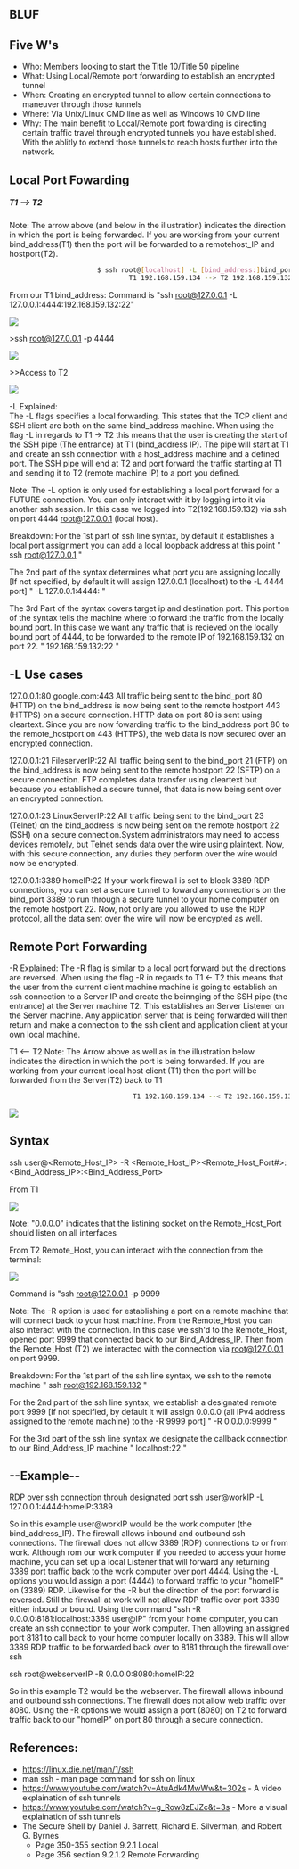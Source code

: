 ## BLUF

 
 
## Five W's
- Who: Members looking to start the Title 10/Title 50 pipeline
- What: Using Local/Remote port forwarding to establish an encrypted tunnel  
- When: Creating an encrypted tunnel to allow certain connections to maneuver through those tunnels 
- Where: Via Unix/Linux CMD line as well as Windows 10 CMD line 
- Why: The main benefit to Local/Remote port fowarding is directing certain traffic travel through encrypted tunnels you have established. 
With the ablitly to extend those tunnels to reach hosts further into the network.

## Local Port Fowarding
#####                                       T1 --> T2
Note: The arrow above (and below in the illustration) indicates the direction in which the port is being forwarded. If you are working from your current bind\_address(T1) then the port will be forwarded to a remotehost\_IP and hostport(T2).


 
```sh
                      $ ssh root@[localhost] -L [bind_address:]bind_port:host:hostport
                              T1 192.168.159.134 --> T2 192.168.159.132
```
From our T1 bind_address:
Command is  "ssh root@127.0.0.1 -L 127.0.0.1:4444:192.168.159.132:22"

![](https://github.com/isaaccarjr/phoenix/blob/master/A%20to%20B.PNG?raw=true) 

\>ssh root@127.0.0.1 -p 4444

![](https://github.com/isaaccarjr/phoenix/blob/master/A%20to%20B%202.PNG?raw=true)

\>>Access to T2 
  
![](https://github.com/isaaccarjr/phoenix/blob/master/Local_Forward_illistration.jpg?raw=true)



-L Explained:  
The -L flags specifies a local forwarding. This states that the TCP client and SSH client are both on the same bind_address machine.
When using the flag -L in regards to T1 -> T2 this means that the user is creating the start of the SSH pipe (The entrance) 
at T1 (bind_address IP). The pipe will start at T1 and create an ssh connection with a host_address machine and a defined port. The SSH pipe will end at T2 and port forward the traffic starting at T1 and sending it to T2 (remote machine IP) to a port you defined. 
           
Note: The -L option is only used for establishing a local port forward for a FUTURE connection. You can only interact with it by logging 
into it via another ssh session. In this case we logged into T2(192.168.159.132) via ssh on port 4444 root@127.0.0.1 (local host).             
           
           
           
Breakdown:
For the 1st part of ssh line syntax, by default it establishes a local port assignment you can add a local loopback address at this point 
           " ssh root@127.0.0.1 "
           
The 2nd part of the syntax determines what port you are assigning locally [If not specified, by default it will assign 127.0.0.1 (localhost) to the -L 4444 port]
           " -L 127.0.0.1:4444: "

 

The 3rd Part of the syntax covers target ip and destination port. This portion of the syntax tells the machine where to forward the traffic from the locally bound port. 
In this case we want any traffic that is recieved on the locally bound port of 4444, to be forwarded to the remote IP of 192.168.159.132 on port 22.
           " 192.168.159.132:22 "
           
##    -L Use cases 
127.0.0.1:80 
google.com:443 
All traffic being sent to the bind\_port 80 (HTTP) on the bind\_address is now being sent to the remote hostport 443 (HTTPS) on a secure connection. HTTP data on port 80 is sent using cleartext. Since you are now fowarding traffic to the bind\_address port 80 to the remote\_hostport on 443 (HTTPS), the web data is now secured over an encrypted connection. 

 
127.0.0.1:21
FileserverIP:22
All traffic being sent to the bind\_port 21 (FTP) on the bind\_address is now being sent to the remote hostport 22 (SFTP) on a secure connection. FTP completes data transfer using cleartext but because you established a secure tunnel, that data is now being sent over an encrypted connection.

 
127.0.0.1:23
LinuxServerIP:22
All traffic being sent to the bind\_port 23 (Telnet) on the bind\_address is now being sent on the remote hostport 22 (SSH) on a secure connection.System administrators may need to access devices remotely, but Telnet sends data over the wire using plaintext. Now, with this secure connection, any duties they perform over the wire would now be encrypted.  

 
127.0.0.1:3389
homeIP:22
If your work firewall is set to block 3389 RDP connections, you can set a secure tunnel to foward any connections on the bind\_port 3389 to run through a secure tunnel to your home computer on the remote hostport 22. Now, not only are you allowed to use the RDP protocol, all the data sent over the wire will now be encypted as well.

##           Remote Port Forwarding
-R Explained:
The -R flag is similar to a local port forward but the directions are reversed. When using the flag -R in regards to T1 <- T2 this means that the user from the current client machine machine is going to establish an ssh connection to a Server IP and create the beinnging of the SSH pipe (the entrance) at the Server machine T2. This establishes an Server Listener on the Server machine. Any application server that is being forwarded will then return and make a connection to the ssh client and application client at your own local machine.

T1 <-- T2
Note: The Arrow above as well as in the illustration below indicates the direction in which the port is being forwarded. If you are working from your current local host client (T1) then the port will be forwarded from the Server(T2) back to T1

```sh
                               T1 192.168.159.134 --< T2 192.168.159.132
```

![](https://github.com/isaaccarjr/phoenix/blob/master/Remote_Forwarding_illistration.jpg?raw=true)

## Syntax
ssh user@<Remote_Host_IP> -R <Remote_Host_IP><Remote_Host_Port#>:<Bind_Address_IP>:<Bind_Address_Port>

From T1

![](https://github.com/isaaccarjr/phoenix/blob/master/4.PNG?raw=true)

Note: "0.0.0.0" indicates that the listining socket on the Remote_Host_Port should listen on all interfaces

From T2 Remote_Host, you can interact with the connection from the terminal:

![](https://github.com/isaaccarjr/phoenix/blob/master/3.PNG?raw=true)

Command is "ssh root@127.0.0.1 -p 9999

Note: The -R option is used for establishing a port on a remote machine that will connect back to your host machine. From the Remote_Host you can also interact with the connection. In this case we ssh'd to the Remote_Host, opened port 9999 that connected back to our Bind_Address_IP. Then from the Remote_Host (T2) we interacted with the connection via root@127.0.0.1 on port 9999.

Breakdown:
For the 1st part of the ssh line syntax, we ssh to the remote machine 
           " ssh root@192.168.159.132 "
           
For the 2nd part of the ssh line syntax, we establish a designated remote port 9999 [If not specified, by default it will assign 0.0.0.0 (all IPv4 address assigned to the remote machine) to the -R 9999 port]
           " -R 0.0.0.0:9999 "
           
For the 3rd part of the ssh line syntax we designate the callback connection to our Bind_Address_IP machine 
           " localhost:22 "
           
           
##          --Example--
RDP over ssh connection throuh designated port
ssh user@workIP -L 127.0.0.1:4444:homeIP:3389  

So in this example user@workIP  would be the work computer (the bind_address_IP). The firewall allows inbound and outbound ssh connections. The firewall does not allow 3389 (RDP) connections to or from work. Although rom our work computer if you needed to access your home machine, you can set up a local Listener that will forward any returning 3389 port traffic back to the work computer over port 4444. Using the -L options you would assign a port (4444) to forward traffic to your "homeIP" on (3389) RDP. 
Likewise for the -R but the direction of the port forward is reversed. Still the firewall at work will not allow RDP traffic over port 3389 either inboud or bound. Using the command "ssh -R 0.0.0.0:8181:localhost:3389 user@IP" from your home computer, you can create an ssh connection to your work computer. Then allowing an assigned port 8181 to call back to your home computer locally on 3389. This will allow 3389 RDP traffic to be forwarded back over to 8181 through the firewall over ssh

ssh root@webserverIP -R 0.0.0.0:8080:homeIP:22 

So in this example T2 would be the webserver. The firewall allows inbound and outbound ssh connections. The firewall does not allow web traffic over 8080. 
Using the -R options we would assign a port (8080) on T2 to forward traffic back to our "homeIP" on port 80 through a secure connection.    

## References:
- https://linux.die.net/man/1/ssh
- man ssh - man page command for ssh on linux
- https://www.youtube.com/watch?v=AtuAdk4MwWw&t=302s - A video explaination of ssh tunnels
- https://www.youtube.com/watch?v=g_Row8zEJZc&t=3s - More a visual explaination of ssh tunnels
- The Secure Shell by Daniel J. Barrett, Richard E. Silverman, and Robert G. Byrnes   
    - Page 350-355 section 9.2.1 Local 
    - Page 356 section 9.2.1.2 Remote Forwarding
